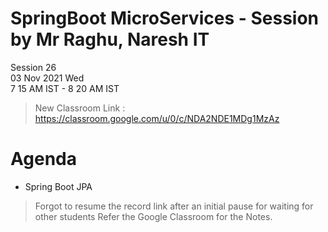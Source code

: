 # SpringBoot MicroServices - Session by Mr Raghu, Naresh IT

Session 26 \
03 Nov 2021 Wed \
7 15 AM IST - 8 20 AM IST

> New Classroom Link : https://classroom.google.com/u/0/c/NDA2NDE1MDg1MzAz

# Agenda

* Spring Boot JPA

> Forgot to resume the record link after an initial pause for waiting for other students
> Refer the Google Classroom for the Notes.
